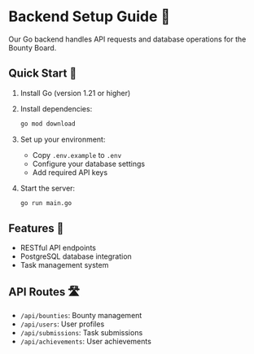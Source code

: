 # Backend Setup Guide 🔧

Our Go backend handles API requests and database operations for the Bounty Board.

## Quick Start 🚀

1. Install Go (version 1.21 or higher)

2. Install dependencies:
   ```bash
   go mod download
   ```

3. Set up your environment:
   - Copy `.env.example` to `.env`
   - Configure your database settings
   - Add required API keys

4. Start the server:
   ```bash
   go run main.go
   ```

## Features 🎯

- RESTful API endpoints
- PostgreSQL database integration
- Task management system

## API Routes 🛣️

- `/api/bounties`: Bounty management
- `/api/users`: User profiles
- `/api/submissions`: Task submissions
- `/api/achievements`: User achievements

